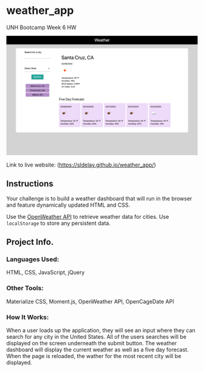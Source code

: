 # weather_app
UNH Bootcamp Week 6 HW

![alt text](assets/style/images/screenshot.png) 

Link to live website: (https://sldelay.github.io/weather_app/)

## Instructions

Your challenge is to build a weather dashboard that will run in the browser and feature dynamically updated HTML and CSS.

Use the [OpenWeather API](https://openweathermap.org/api) to retrieve weather data for cities. Use `localStorage` to store any persistent data.


## Project Info.

### Languages Used:
HTML, CSS, JavaScript, jQuery

### Other Tools:
Materialize CSS, Moment.js, OpenWeather API, OpenCageDate API

### How It Works:
When a user loads up the application, they will see an input where they can search for any city in the United States. All of the users searches will be displayed on the screen underneath the submit button. The weather dashboard will display the current weather as well as a five day forecast. When the page is reloaded, the wather for the most recent city will be displayed.
